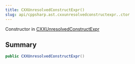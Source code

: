 ```yaml
---
title: CXXUnresolvedConstructExpr()
slug: api/cppsharp.ast.cxxunresolvedconstructexpr..ctor
---
```

Constructor in [CXXUnresolvedConstructExpr](/api/cppsharp/ast/cxxunresolvedconstructexpr)

## Summary



```csharp
public CXXUnresolvedConstructExpr()
```

